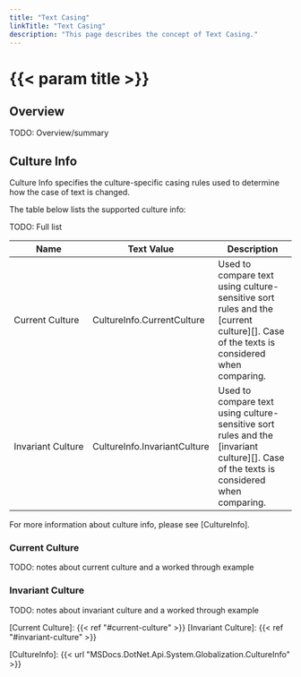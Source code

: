 ```yaml
---
title: "Text Casing"
linkTitle: "Text Casing"
description: "This page describes the concept of Text Casing."
---
```


# {{< param title >}}

## Overview

TODO: Overview/summary

## Culture Info

Culture Info specifies the culture-specific casing rules used to determine how the case of text is changed.

The table below lists the supported culture info:

TODO: Full list

| Name     | Text&nbsp;Value | Description |
|----------|-----------------|-------------|
| Current&nbsp;Culture | CultureInfo.CurrentCulture | Used to compare text using culture-sensitive sort rules and the [current culture][]. Case of the texts is considered when comparing. |
| Invariant&nbsp;Culture | CultureInfo.InvariantCulture | Used to compare text using culture-sensitive sort rules and the [invariant culture][]. Case of the texts is considered when comparing. |

For more information about culture info, please see [CultureInfo].

### Current Culture

TODO: notes about current culture and a worked through example

### Invariant Culture

TODO: notes about invariant culture and a worked through example

[Current Culture]: {{< ref "#current-culture" >}}
[Invariant Culture]: {{< ref "#invariant-culture" >}}

[CultureInfo]: {{< url "MSDocs.DotNet.Api.System.Globalization.CultureInfo" >}}
